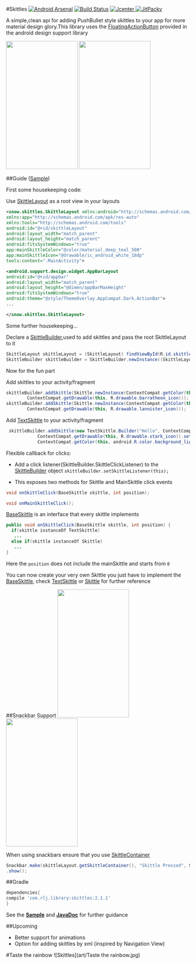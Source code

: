 #Skittles
[![Android Arsenal](https://img.shields.io/badge/Android%20Arsenal-Skittles-brightgreen.svg?style=flat)](http://android-arsenal.com/details/1/2076) [![Build Status](https://travis-ci.org/aashrairavooru/Skittles.svg)](https://travis-ci.org/aashrairavooru/Skittles)  [ ![Jcenter](https://img.shields.io/github/release/aashrairavooru/Skittles.svg?label=Jcenter) ](https://bintray.com/aashrairavooru/maven/Skittles/_latestVersion)
[
![JitPackv](https://img.shields.io/github/release/aashrairavooru/Skittles.svg?label=JitPack)](https://jitpack.io/#aashrairavooru/Skittles/)

A simple,clean api for adding PushBullet style skittles to your app for more material design glory.This library uses the <a href="https://developer.android.com/reference/android/support/design/widget/FloatingActionButton.html">FloatingActionButton</a> provided in the android design support library

<img src="art/Skittle.gif" width=196 height=350/>
<img src="art/TextSkittle.gif" width=196 height=350/>

##Guide ([Sample](sample/src/main/java/snow/skittlessample/MainActivity.java))

First some housekeeping code:

Use
[SkittleLayout](skittles/src/main/java/snow/skittles/SkittleLayout.java) as a root view in your layouts

```xml
<snow.skittles.SkittleLayout xmlns:android="http://schemas.android.com/apk/res/android"
xmlns:app="http://schemas.android.com/apk/res-auto"
xmlns:tools="http://schemas.android.com/tools"
android:id="@+id/skittleLayout"
android:layout_width="match_parent"
android:layout_height="match_parent"
android:fitsSystemWindows="true"
app:mainSkittleColor="@color/material_deep_teal_500"
app:mainSkittleIcon="@drawable/ic_android_white_18dp"
tools:context=".MainActivity">

<android.support.design.widget.AppBarLayout
android:id="@+id/appbar"
android:layout_width="match_parent"
android:layout_height="@dimen/appBarMaxHeight"
android:fitsSystemWindows="true"
android:theme="@style/ThemeOverlay.AppCompat.Dark.ActionBar">
...

</snow.skittles.SkittleLayout>
```

Some further housekeeping...

Declare a [SkittleBuilder](skittles/src/main/java/snow/skittles/SkittleBuilder.java),used to add skittles and pass the root SkittleLayout to it

```java
SkittleLayout skittleLayout = (SkittleLayout) findViewById(R.id.skittleLayout);
SkittleBuilder skittleBuilder = SkittleBuilder.newInstance((SkittleLayout) findViewById(R.id.skittleLayout));

```

Now for the fun part

Add skittles to your activity/fragment

```java
skittleBuilder.addSkittle(Skittle.newInstance(ContextCompat.getColor(this, R.color.barratheon),
        ContextCompat.getDrawable(this, R.drawable.barratheon_icon)));
skittleBuilder.addSkittle(Skittle.newInstance(ContextCompat.getColor(this, R.color.lannister),
        ContextCompat.getDrawable(this, R.drawable.lannister_icon)));
```

Add [TextSkittle](skittles/src/main/java/snow/skittles/TextSkittle.java) to your activity/fragment

```java
 skittleBuilder.addSkittle(new TextSkittle.Builder("Hello", ContextCompat.getColor(this, R.color.stark),
            ContextCompat.getDrawable(this, R.drawable.stark_icon)).setTextBackground(
            ContextCompat.getColor(this, android.R.color.background_light)).build());

```

Flexible callback for clicks:

+ Add a click listener(SkittleBuilder.SkittleClickListener) to the [SkittleBuilder](skittles/src/main/java/snow/skittles/SkittleBuilder.java) object
`skittleBuilder.setSkittleListener(this);`

+ This exposes two methods for Skittle and MainSkittle click events

```java
void onSkittleClick(BaseSkittle skittle, int position); 

void onMainSkittleClick();
```
[BaseSkittle](skittles/src/main/java/snow/skittles/BaseSkittle.java) is an interface that every skittle implements

```java
public void onSkittleClick(BaseSkittle skittle, int position) {
  if(skittle instanceOf TextSkittle)
   ...
  else if(skittle instanceOf Skittle)
   ...
}
```
Here the `position` does not include the mainSkittle and starts from `0`

You can now create your very own Skittle you just have to implement the [BaseSkittle](skittles/src/main/java/snow/skittles/BaseSkittle.java), check [TextSkittle](skittles/src/main/java/snow/skittles/TextSkittle.java) or [Skittle](skittles/src/main/java/snow/skittles/Skittle.java) for further reference

##Snackbar Support
<img src="art/Snackbar.gif" width=196 height=350/>
<img src="art/SnackbarDismiss.gif" width=196 height=350/>

When using snackbars ensure that you use [SkittleContainer](skittles/src/main/java/snow/skittles/SkittleContainer.java)

```java
Snackbar.make(skittleLayout.getSkittleContainer(), "Skittle Pressed", Snackbar.LENGTH_LONG)
.show();
```

##Gradle
```groovy
dependencies{
compile 'com.rlj.library:skittles:2.1.1'
}
```

See the **[Sample](sample/src/main/java/snow/skittlessample/MainActivity.java)** and **[JavaDoc](http://aashrairavooru.github.io/Skittles/)** for further guidance

##Upcoming
+ Better support for animations
+ Option for adding skittles by xml (inspired by Navigation View)


#Taste the rainbow
![Skittles](art/Taste the rainbow.jpg)
